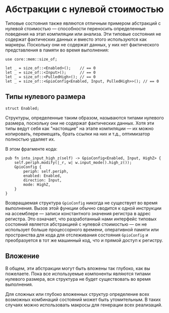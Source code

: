 # Абстракции с нулевой стоимостью

Типовые состояния также являются отличным примером абстракций с нулевой стоимостью — способности переносить определенные поведения на этап компиляции или анализа. Эти типовые состояния не содержат фактических данных и вместо этого используются как маркеры. Поскольку они не содержат данных, у них нет фактического представления в памяти во время выполнения:

```rust,ignore
use core::mem::size_of;

let _ = size_of::<Enabled>();    // == 0
let _ = size_of::<Input>();      // == 0
let _ = size_of::<PulledHigh>(); // == 0
let _ = size_of::<GpioConfig<Enabled, Input, PulledHigh>>(); // == 0
```

## Типы нулевого размера

```rust,ignore
struct Enabled;
```

Структуры, определенные таким образом, называются типами нулевого размера, поскольку они не содержат фактических данных. Хотя эти типы ведут себя как "настоящие" на этапе компиляции — их можно копировать, перемещать, брать ссылки на них и т.д., оптимизатор полностью удаляет их.

В этом фрагменте кода:

```rust,ignore
pub fn into_input_high_z(self) -> GpioConfig<Enabled, Input, HighZ> {
    self.periph.modify(|_r, w| w.input_mode().high_z());
    GpioConfig {
        periph: self.periph,
        enabled: Enabled,
        direction: Input,
        mode: HighZ,
    }
}
```

Возвращаемая структура `GpioConfig` никогда не существует во время выполнения. Вызов этой функции обычно сводится к одной инструкции на ассемблере — записи константного значения регистра в адрес регистра. Это означает, что разработанный нами интерфейс типовых состояний является абстракцией с нулевой стоимостью — он не использует больше процессорного времени, оперативной памяти или пространства для кода для отслеживания состояния `GpioConfig` и преобразуется в тот же машинный код, что и прямой доступ к регистру.

## Вложение

В общем, эти абстракции могут быть вложены так глубоко, как вы пожелаете. Пока все используемые компоненты являются типами нулевого размера, вся структура не будет существовать во время выполнения.

Для сложных или глубоко вложенных структур определение всех возможных комбинаций состояний может быть утомительным. В таких случаях можно использовать макросы для генерации всех реализаций.
